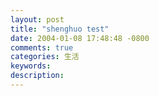 ```yaml
---
layout: post
title: "shenghuo test"
date: 2004-01-08 17:48:48 -0800
comments: true
categories: 生活
keywords: 
description: 
---
```

